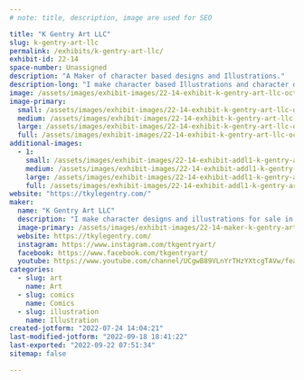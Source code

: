 ```yaml
---
# note: title, description, image are used for SEO

title: "K Gentry Art LLC"
slug: k-gentry-art-llc
permalink: /exhibits/k-gentry-art-llc/
exhibit-id: 22-14
space-number: Unassigned
description: "A Maker of character based designs and Illustrations."
description-long: "I make character based Illustrations and character designs for sale in the book, print, and animation industries. "
image: /assets/images/exhibit-images/22-14-exhibit-k-gentry-art-llc-octodancepartnerweb-large.jpg
image-primary: 
  small: /assets/images/exhibit-images/22-14-exhibit-k-gentry-art-llc-octodancepartnerweb-small.jpg
  medium: /assets/images/exhibit-images/22-14-exhibit-k-gentry-art-llc-octodancepartnerweb-medium.jpg
  large: /assets/images/exhibit-images/22-14-exhibit-k-gentry-art-llc-octodancepartnerweb-large.jpg
  full: /assets/images/exhibit-images/22-14-exhibit-k-gentry-art-llc-octodancepartnerweb-full.jpg
additional-images: 
  - 1:
    small: /assets/images/exhibit-images/22-14-exhibit-addl1-k-gentry-art-llc-sheriff-fernal-mcmorbidly-final-5x7-small.jpg
    medium: /assets/images/exhibit-images/22-14-exhibit-addl1-k-gentry-art-llc-sheriff-fernal-mcmorbidly-final-5x7-medium.jpg
    large: /assets/images/exhibit-images/22-14-exhibit-addl1-k-gentry-art-llc-sheriff-fernal-mcmorbidly-final-5x7-large.jpg
    full: /assets/images/exhibit-images/22-14-exhibit-addl1-k-gentry-art-llc-sheriff-fernal-mcmorbidly-final-5x7-full.jpg
website: "https://tkylegentry.com/"
maker: 
  name: "K Gentry Art LLC"
  description: "I make character designs and illustrations for sale in books, art prints, canvases, and original sketches.  For all ages.  No mature content. "
  image-primary: /assets/images/exhibit-images/22-14-maker-k-gentry-art-llc-octodancepartnercolcorrect-medium.jpg
  website: https://tkylegentry.com/
  instagram: https://www.instagram.com/tkgentryart/
  facebook: https://www.facebook.com/tkgentryart/
  youtube: https://www.youtube.com/channel/UCgwB89VLnYrTHzYXtcgTAVw/featured
categories: 
  - slug: art
    name: Art
  - slug: comics
    name: Comics
  - slug: illustration
    name: Illustration
created-jotform: "2022-07-24 14:04:21"
last-modified-jotform: "2022-09-18 18:41:22"
last-exported: "2022-09-22 07:51:34"
sitemap: false

---
```

